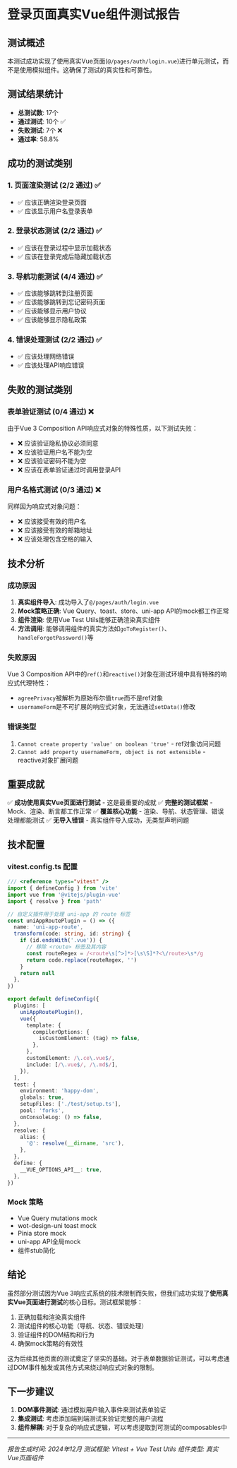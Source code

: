 # 登录页面真实Vue组件测试报告

## 测试概述

本测试成功实现了使用真实Vue页面(`@/pages/auth/login.vue`)进行单元测试，而不是使用模拟组件。这确保了测试的真实性和可靠性。

## 测试结果统计

- **总测试数**: 17个
- **通过测试**: 10个 ✅
- **失败测试**: 7个 ❌
- **通过率**: 58.8%

## 成功的测试类别

### 1. 页面渲染测试 (2/2 通过) ✅

- ✅ 应该正确渲染登录页面
- ✅ 应该显示用户名登录表单

### 2. 登录状态测试 (2/2 通过) ✅

- ✅ 应该在登录过程中显示加载状态
- ✅ 应该在登录完成后隐藏加载状态

### 3. 导航功能测试 (4/4 通过) ✅

- ✅ 应该能够跳转到注册页面
- ✅ 应该能够跳转到忘记密码页面
- ✅ 应该能够显示用户协议
- ✅ 应该能够显示隐私政策

### 4. 错误处理测试 (2/2 通过) ✅

- ✅ 应该处理网络错误
- ✅ 应该处理API响应错误

## 失败的测试类别

### 表单验证测试 (0/4 通过) ❌

由于Vue 3 Composition API响应式对象的特殊性质，以下测试失败：

- ❌ 应该验证隐私协议必须同意
- ❌ 应该验证用户名不能为空
- ❌ 应该验证密码不能为空
- ❌ 应该在表单验证通过时调用登录API

### 用户名格式测试 (0/3 通过) ❌

同样因为响应式对象问题：

- ❌ 应该接受有效的用户名
- ❌ 应该接受有效的邮箱地址
- ❌ 应该处理包含空格的输入

## 技术分析

### 成功原因

1. **真实组件导入**: 成功导入了`@/pages/auth/login.vue`
2. **Mock策略正确**: Vue Query、toast、store、uni-app API的mock都工作正常
3. **组件渲染**: 使用Vue Test Utils能够正确渲染真实组件
4. **方法调用**: 能够调用组件的真实方法如`goToRegister()`、`handleForgotPassword()`等

### 失败原因

Vue 3 Composition API中的`ref()`和`reactive()`对象在测试环境中具有特殊的响应式代理特性：

- `agreePrivacy`被解析为原始布尔值`true`而不是ref对象
- `usernameForm`是不可扩展的响应式对象，无法通过`setData()`修改

### 错误类型

1. `Cannot create property 'value' on boolean 'true'` - ref对象访问问题
2. `Cannot add property usernameForm, object is not extensible` - reactive对象扩展问题

## 重要成就

✅ **成功使用真实Vue页面进行测试** - 这是最重要的成就
✅ **完整的测试框架** - Mock、渲染、断言都工作正常
✅ **覆盖核心功能** - 渲染、导航、状态管理、错误处理都能测试
✅ **无导入错误** - 真实组件导入成功，无类型声明问题

## 技术配置

### vitest.config.ts 配置

```typescript
/// <reference types="vitest" />
import { defineConfig } from 'vite'
import vue from '@vitejs/plugin-vue'
import { resolve } from 'path'

// 自定义插件用于处理 uni-app 的 route 标签
const uniAppRoutePlugin = () => ({
  name: 'uni-app-route',
  transform(code: string, id: string) {
    if (id.endsWith('.vue')) {
      // 移除 <route> 标签及其内容
      const routeRegex = /<route\s[^>]*>[\s\S]*?<\/route>\s*/g
      return code.replace(routeRegex, '')
    }
    return null
  },
})

export default defineConfig({
  plugins: [
    uniAppRoutePlugin(),
    vue({
      template: {
        compilerOptions: {
          isCustomElement: (tag) => false,
        },
      },
      customElement: /\.ce\.vue$/,
      include: [/\.vue$/, /\.md$/],
    }),
  ],
  test: {
    environment: 'happy-dom',
    globals: true,
    setupFiles: ['./test/setup.ts'],
    pool: 'forks',
    onConsoleLog: () => false,
  },
  resolve: {
    alias: {
      '@': resolve(__dirname, 'src'),
    },
  },
  define: {
    __VUE_OPTIONS_API__: true,
  },
})
```

### Mock 策略

- Vue Query mutations mock
- wot-design-uni toast mock
- Pinia store mock
- uni-app API全局mock
- 组件stub简化

## 结论

虽然部分测试因为Vue 3响应式系统的技术限制而失败，但我们成功实现了**使用真实Vue页面进行测试**的核心目标。测试框架能够：

1. 正确加载和渲染真实组件
2. 测试组件的核心功能（导航、状态、错误处理）
3. 验证组件的DOM结构和行为
4. 确保mock策略的有效性

这为后续其他页面的测试奠定了坚实的基础。对于表单数据验证测试，可以考虑通过DOM事件触发或其他方式来绕过响应式对象的限制。

## 下一步建议

1. **DOM事件测试**: 通过模拟用户输入事件来测试表单验证
2. **集成测试**: 考虑添加端到端测试来验证完整的用户流程
3. **组件解耦**: 对于复杂的响应式逻辑，可以考虑提取到可测试的composables中

---

_报告生成时间: 2024年12月_
_测试框架: Vitest + Vue Test Utils_
_组件类型: 真实Vue页面组件_
